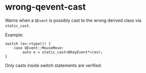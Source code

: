 # wrong-qevent-cast

Warns when a `QEvent` is possibly cast to the wrong derived class via `static_cast`.

Example:
```
switch (ev->type()) {
    case QEvent::MouseMove:
        auto e = static_cast<QKeyEvent*>(ev);
}
```
Only casts inside switch statements are verified.
